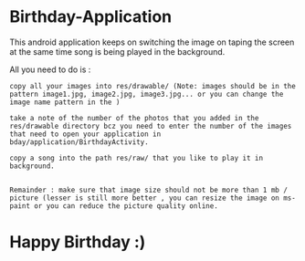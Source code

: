 # Birthday-Application

This android application keeps on switching the image on taping the screen at the same time song is being played in the  background.


All you need to do is :

    copy all your images into res/drawable/ (Note: images should be in the pattern image1.jpg, image2.jpg, image3.jpg... or you can change the image name pattern in the )
    
    take a note of the number of the photos that you added in the res/drawable directory bcz you need to enter the number of the images that need to open your application in bday/application/BirthdayActivity.
    
    copy a song into the path res/raw/ that you like to play it in background.
    
    
    Remainder : make sure that image size should not be more than 1 mb / picture (lesser is still more better , you can resize the image on ms-paint or you can reduce the picture quality online.
    
# Happy Birthday :)
